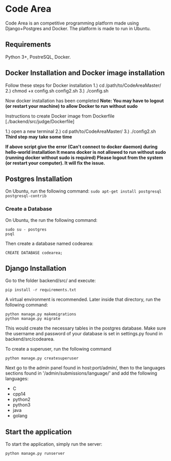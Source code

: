 # Code Area
Code Area is an competitive programming platform made using Django+Postgres and Docker. The platform is made to run in Ubuntu.

## Requirements
Python 3+, PostreSQL, Docker.

## Docker Installation and Docker image installation
Follow these steps for Docker installation
1.) cd /path/to/CodeAreaMaster/
2.) chmod +x config.sh config2.sh
3.) ./config.sh

Now docker installation has been completed
**Note: You may have to logout (or restart your machine) to allow Docker to run without sudo**

Instructions to create Docker image from Dockerfile [./backend/src/judge/Dockerfile]

1.) open a new terminal
2.) cd path/to/CodeAreaMaster/
3.) ./config2.sh 				**Third step may take some time**

**If above script give the error (Can't connect to docker daemon) during hello-world installation
It means docker is not allowed to run without sudo (running docker without sudo is required)
Please logout from the system (or restart your computer).
It will fix the issue.**

## Postgres Installation
On Ubuntu, run the following command:
``` sudo apt-get install postgresql postgresql-contrib ```
### Create a Database
On Ubuntu, the run the following command:
``` 
sudo su - postgres 
psql
```
Then create a database named codearea:
``` 
CREATE DATABASE codearea;
```

## Django Installation
Go to the folder backend/src/ and execute:
``` 
pip install -r requirements.txt
```
A virtual environment is recommended.
Later inside that directory, run the following command:
``` 
python manage.py makemigrations
python manage.py migrate
```
This would create the necessary tables in the postgres database. Make sure the username and password of your database is set in settings.py found in backend/src/codearea.

To create a superuser, run the following command
``` 
python manage.py createsuperuser
```

Next go to the admin panel found in host:port/admin/, then to the languages sections found in '/admin/submissions/language/' and add the following languages:
- C
- cpp14
- python2
- python3
- java
- golang

## Start the application
To start the application, simply run the server:
``` 
python manage.py runserver
```
